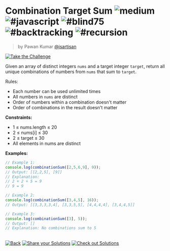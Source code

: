 <!--info-header-start--><h1>Combination Target Sum <img src="https://img.shields.io/badge/-medium-d9901a" alt="medium"/> <img src="https://img.shields.io/badge/-%23javascript-999" alt="#javascript"/> <img src="https://img.shields.io/badge/-%23blind75-999" alt="#blind75"/> <img src="https://img.shields.io/badge/-%23backtracking-999" alt="#backtracking"/> <img src="https://img.shields.io/badge/-%23recursion-999" alt="#recursion"/></h1><blockquote><p>by Pawan Kumar <a href="https://github.com/jsartisan" target="_blank">@jsartisan</a></p></blockquote><p><a href="https://frontend-challenges.com/challenges/259-combination-target-sum" target="_blank"><img src="https://img.shields.io/badge/-Take%20the%20Challenge-0d99ff?logo=javascript&logoColor=white" alt="Take the Challenge"/></a> </p><!--info-header-end-->

Given an array of distinct integers `nums` and a target integer `target`, return all unique combinations of numbers from `nums` that sum to `target`.

Rules:
- Each number can be used unlimited times
- All numbers in `nums` are distinct
- Order of numbers within a combination doesn't matter
- Order of combinations in the result doesn't matter

**Constraints:**
- 1 ≤ nums.length ≤ 20
- 2 ≤ nums[i] ≤ 30
- 2 ≤ target ≤ 30
- All elements in nums are distinct

**Examples:**
```typescript
// Example 1:
console.log(combinationSum([2,5,6,9], 9));
// Output: [[2,2,5], [9]]
// Explanation: 
// 2 + 2 + 5 = 9
// 9 = 9

// Example 2:
console.log(combinationSum([3,4,5], 16));
// Output: [[3,3,3,3,4], [3,3,5,5], [4,4,4,4], [3,4,4,5]]

// Example 3:
console.log(combinationSum([3], 5));
// Output: []
// Explanation: No combinations sum to 5
```


<!--info-footer-start--><br><a href="../../README.md" target="_blank"><img src="https://img.shields.io/badge/-Back-grey" alt="Back"/></a> <a href="https://github.com/jsartisan/frontend-challenges/issues/new?template=answer.md&labels=answer,259,undefined&title=259%20-%20Combination%20Target%20Sum%20-%20undefined&body=" target="_blank"><img src="https://img.shields.io/badge/-Share%20your%20Solutions-teal" alt="Share your Solutions"/></a> <a href="https://github.com/jsartisan/frontend-challenges/issues?q=label%3A259+label%3Aanswer+sort%3Areactions-%2B1-desc" target="_blank"><img src="https://img.shields.io/badge/-Check%20out%20Solutions-de5a77?logo=awesome-lists&logoColor=white" alt="Check out Solutions"/></a> <!--info-footer-end-->